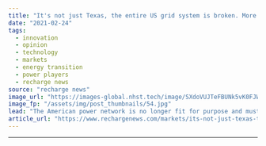 ```yaml
---
title: "It's not just Texas, the entire US grid system is broken. More people will die if it is not redesigned"
date: "2021-02-24"
tags: 
  - innovation
  - opinion
  - technology
  - markets
  - energy transition
  - power players
  - recharge news
source: "recharge news"
image_url: "https://images-global.nhst.tech/image/SXdoVUJTeFBUNk5vK0FJWkd2VmhIdUhhWjZlaU5kN1ZXVWV0YUVZWlNBST0=/nhst/binary/5e603ed234d8309c21ab78bc6890bee7"
image_fp: "/assets/img/post_thumbnails/54.jpg"
lead: "The American power network is no longer fit for purpose and must be reimagined from scratch, writes Jereme Kent"
article_url: "https://www.rechargenews.com/markets/its-not-just-texas-the-entire-us-grid-system-is-broken-more-people-will-die-if-it-is-not-redesigned/2-1-969641"
---
```


---
